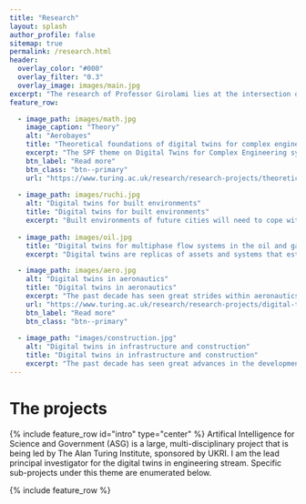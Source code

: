 ```yaml
---
title: "Research"
layout: splash
author_profile: false
sitemap: true
permalink: /research.html
header:
  overlay_color: "#000"
  overlay_filter: "0.3"
  overlay_image: images/main.jpg
excerpt: "The research of Professor Girolami lies at the intersection of the Statistical, Mathematical, and Computing Sciences, where he has made contributions  to the development of Bayesian Statistics, Machine Learning and applications in the Engineering and Natural Sciences."
feature_row:

  - image_path: images/math.jpg
    image_caption: "Theory"
    alt: "Aerobayes"
    title: "Theoretical foundations of digital twins for complex engineering systems"
    excerpt: "The SPF theme on Digital Twins for Complex Engineering systems comprises sub-themes focusing on digital twins for civil engineering, the energy and aerospace sectors. Despite the diversity of application areas, there are common challenges faced by each which fall within the remit of: computational statistics and uncertainty quantification, the analysis and approximation of partial differential equations (PDEs), AI and machine learning. These challenges relate to the fundamental question of how to systematically combine data with physics-based models in the creation of digital twins, and how then to correctly incorporate digital twins within a risk-stratified decision-making pipeline."
    btn_label: "Read more"
    btn_class: "btn--primary"
    url: "https://www.turing.ac.uk/research/research-projects/theoretical-foundations-engineering-digital-twins"
    
  - image_path: images/ruchi.jpg
    alt: "Digital twins for built environments"
    title: "Digital twins for built environments"
    excerpt: "Built environments of future cities will need to cope with climate change, and also more intricate energy demands. Avant-gardist systems that present synergies, typically via interactions and feedbacks (e.g. close adaptation of energy supply to peoples’ activities, heat recovery from infrastructure, greening of the city) are natural candidates. However, their evaluation, before implementation, can only be achieved by simulation models that accurately represent these complex, interdependent, time-dependent stochastic feedbacks. New types of measurements are necessary to develop and tune these models."
    
  - image_path: images/oil.jpg
    title: "Digital twins for multiphase flow systems in the oil and gas and fast moving consumer goods industries"
    excerpt: "Digital twins are replicas of assets and systems that establish a connection between physical and virtual domains. In this programme, we focus on systems in the oil-and-gas, fast-moving-consumer goods manufacturing industries that feature multiphase flows. These flows are central to almost every facet of these industries, which play a major role in the UK and global economy. Within oil-and-gas settings, in spite of decades of research on the complex multiphase flow phenomena that are prevalent in this sector’s applications, a number of significant challenges remain. For instance, three-phase flows comprising oil, water, and air, are exceedingly complex and feature poorly understood dynamics, phase formation and transitions."

  - image_path: images/aero.jpg
    alt: "Digital twins in aeronautics"
    title: "Digital twins in aeronautics"
    excerpt: "The past decade has seen great strides within aeronautics. There has been a sustained effort towards electric propulsion, the deployment of more fuel-efficient aircrafts for commercial travel, and not to mention the new demand for urban aerial taxis—leading to their preliminary development. Across all these scales—large commercial aircrafts, medium sized jets and smaller vertical take-off and landing (VTOL) vehicles—safety, reliability, and efficiency continue to remain paramount; this is especially important given the recent of string of aviation incidences involving fatalities. To ensure both existing machinery and new aviation concepts comply to stringent standards, there is a strong need for more physically representative digital twins of aircraft systems."
    url: "https://www.turing.ac.uk/research/research-projects/digital-twins-aeronautics"
    btn_label: "Read more"
    btn_class: "btn--primary"
    
  - image_path: "images/construction.jpg"
    alt: "Digital twins in infrastructure and construction"
    title: "Digital twins in infrastructure and construction"
    excerpt: "The past decade has seen great advances in the development and deployment of sensing technologies for new build, existing and heritage infrastructure. The ability to produce data at multiple scales ranging from optical strain sensors, laser based geometric measurement of whole structures, to satellite based scanning of interactions of structures and geotechnical phenomena is transforming the way in which construction of assets is conducted and how they are operated and managed throughout their lifetime."
---
```

# The projects
{% include feature_row id="intro" type="center" %}
Artifical Intelligence for Science and Government (ASG) is a large, multi-disciplinary project that is being led by The Alan Turing Institute, sponsored by UKRI. I am the lead principal investigator for the digital twins in engineering stream. Specific sub-projects under this theme are enumerated below. 

{% include feature_row %}

